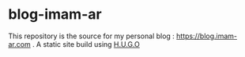 # blog-imam-ar
This repository is the source for my personal blog : https://blog.imam-ar.com .
A static site build using [H.U.G.O](https://gohugo.io/)
